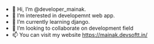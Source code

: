 - 👋 Hi, I’m @developer_mainak.
- 👀 I’m interested in developemnt web app.
- 🌱 I’m currently learning django.
- 💞️ I’m looking to collaborate on development field
- 📫 You can visit my website https://mainak.devsoftt.in/

<!---
mainakgithub/mainakgithub is a ✨ special ✨ repository because its `README.md` (this file) appears on your GitHub profile.
You can click the Preview link to take a look at your changes.
--->

